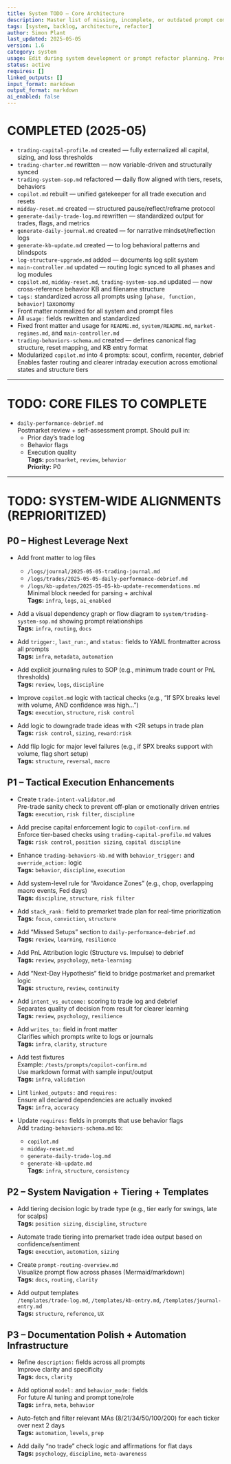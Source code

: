```yaml
---
title: System TODO — Core Architecture  
description: Master list of missing, incomplete, or outdated prompt components in the trading-system-prompts repo  
tags: [system, backlog, architecture, refactor]  
author: Simon Plant  
last_updated: 2025-05-05  
version: 1.6  
category: system  
usage: Edit during system development or prompt refactor planning. Produces prioritized backlog of tasks. Consumes audit output, architecture changes, and roadmap items.  
status: active  
requires: []  
linked_outputs: []  
input_format: markdown  
output_format: markdown  
ai_enabled: false  
---
```


# COMPLETED (2025-05)

- `trading-capital-profile.md` created — fully externalized all capital, sizing, and loss thresholds  
- `trading-charter.md` rewritten — now variable-driven and structurally synced  
- `trading-system-sop.md` refactored — daily flow aligned with tiers, resets, behaviors  
- `copilot.md` rebuilt — unified gatekeeper for all trade execution and resets  
- `midday-reset.md` created — structured pause/reflect/reframe protocol  
- `generate-daily-trade-log.md` rewritten — standardized output for trades, flags, and metrics  
- `generate-daily-journal.md` created — for narrative mindset/reflection logs  
- `generate-kb-update.md` created — to log behavioral patterns and blindspots  
- `log-structure-upgrade.md` added — documents log split system  
- `main-controller.md` updated — routing logic synced to all phases and log modules  
- `copilot.md`, `midday-reset.md`, `trading-system-sop.md` updated — now cross-reference behavior KB and filename structure  
- `tags:` standardized across all prompts using `[phase, function, behavior]` taxonomy  
- Front matter normalized for all system and prompt files  
- All `usage:` fields rewritten and standardized  
- Fixed front matter and usage for `README.md`, `system/README.md`, `market-regimes.md`, and `main-controller.md`  
- `trading-behaviors-schema.md` created — defines canonical flag structure, reset mapping, and KB entry format  
- Modularized `copilot.md` into 4 prompts: scout, confirm, recenter, debrief  
  Enables faster routing and clearer intraday execution across emotional states and structure tiers

---

# TODO: CORE FILES TO COMPLETE

- `daily-performance-debrief.md`  
  Postmarket review + self-assessment prompt. Should pull in:  
  - Prior day’s trade log  
  - Behavior flags  
  - Execution quality  
  **Tags:** `postmarket`, `review`, `behavior`  
  **Priority:** P0  

---

# TODO: SYSTEM-WIDE ALIGNMENTS (REPRIORITIZED)

## P0 – Highest Leverage Next

- Add front matter to log files  
  - `/logs/journal/2025-05-05-trading-journal.md`  
  - `/logs/trades/2025-05-05-daily-performance-debrief.md`  
  - `/logs/kb-updates/2025-05-05-kb-update-recommendations.md`  
  Minimal block needed for parsing + archival  
  **Tags:** `infra`, `logs`, `ai_enabled`

- Add a visual dependency graph or flow diagram to `system/trading-system-sop.md` showing prompt relationships  
  **Tags:** `infra`, `routing`, `docs`

- Add `trigger:`, `last_run:`, and `status:` fields to YAML frontmatter across all prompts  
  **Tags:** `infra`, `metadata`, `automation`

- Add explicit journaling rules to SOP (e.g., minimum trade count or PnL thresholds)  
  **Tags:** `review`, `logs`, `discipline`

- Improve `copilot.md` logic with tactical checks (e.g., “If SPX breaks level with volume, AND confidence was high…”)  
  **Tags:** `execution`, `structure`, `risk control`

- Add logic to downgrade trade ideas with <2R setups in trade plan  
  **Tags:** `risk control`, `sizing`, `reward:risk`

- Add flip logic for major level failures (e.g., if SPX breaks support with volume, flag short setup)  
  **Tags:** `structure`, `reversal`, `macro`

## P1 – Tactical Execution Enhancements

- Create `trade-intent-validator.md`  
  Pre-trade sanity check to prevent off-plan or emotionally driven entries  
  **Tags:** `execution`, `risk filter`, `discipline`

- Add precise capital enforcement logic to `copilot-confirm.md`  
  Enforce tier-based checks using `trading-capital-profile.md` values  
  **Tags:** `risk control`, `position sizing`, `capital discipline`

- Enhance `trading-behaviors-kb.md` with `behavior_trigger:` and `override_action:` logic  
  **Tags:** `behavior`, `discipline`, `execution`

- Add system-level rule for “Avoidance Zones” (e.g., chop, overlapping macro events, Fed days)  
  **Tags:** `discipline`, `structure`, `risk filter`

- Add `stack_rank:` field to premarket trade plan for real-time prioritization  
  **Tags:** `focus`, `conviction`, `structure`

- Add “Missed Setups” section to `daily-performance-debrief.md`  
  **Tags:** `review`, `learning`, `resilience`

- Add PnL Attribution logic (Structure vs. Impulse) to debrief  
  **Tags:** `review`, `psychology`, `meta-learning`

- Add “Next-Day Hypothesis” field to bridge postmarket and premarket logic  
  **Tags:** `structure`, `review`, `continuity`

- Add `intent_vs_outcome:` scoring to trade log and debrief  
  Separates quality of decision from result for clearer learning  
  **Tags:** `review`, `psychology`, `resilience`

- Add `writes_to:` field in front matter  
  Clarifies which prompts write to logs or journals  
  **Tags:** `infra`, `clarity`, `structure`

- Add test fixtures  
  Example: `/tests/prompts/copilot-confirm.md`  
  Use markdown format with sample input/output  
  **Tags:** `infra`, `validation`

- Lint `linked_outputs:` and `requires:`  
  Ensure all declared dependencies are actually invoked  
  **Tags:** `infra`, `accuracy`

- Update `requires:` fields in prompts that use behavior flags  
  Add `trading-behaviors-schema.md` to:  
  - `copilot.md`  
  - `midday-reset.md`  
  - `generate-daily-trade-log.md`  
  - `generate-kb-update.md`  
  **Tags:** `infra`, `structure`, `consistency`

## P2 – System Navigation + Tiering + Templates

- Add tiering decision logic by trade type (e.g., tier early for swings, late for scalps)  
  **Tags:** `position sizing`, `discipline`, `structure`

- Automate trade tiering into premarket trade idea output based on confidence/sentiment  
  **Tags:** `execution`, `automation`, `sizing`

- Create `prompt-routing-overview.md`  
  Visualize prompt flow across phases (Mermaid/markdown)  
  **Tags:** `docs`, `routing`, `clarity`

- Add output templates  
  `/templates/trade-log.md`, `/templates/kb-entry.md`, `/templates/journal-entry.md`  
  **Tags:** `structure`, `reference`, `UX`

## P3 – Documentation Polish + Automation Infrastructure

- Refine `description:` fields across all prompts  
  Improve clarity and specificity  
  **Tags:** `docs`, `clarity`

- Add optional `model:` and `behavior_mode:` fields  
  For future AI tuning and prompt tone/role  
  **Tags:** `infra`, `meta`, `behavior`

- Auto-fetch and filter relevant MAs (8/21/34/50/100/200) for each ticker over next 2 days  
  **Tags:** `automation`, `levels`, `prep`

- Add daily “no trade” check logic and affirmations for flat days  
  **Tags:** `psychology`, `discipline`, `meta-awareness`